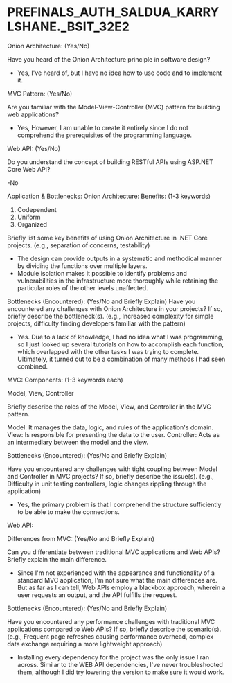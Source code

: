# PREFINALS_AUTH_SALDUA_KARRYLSHANE._BSIT_32E2


Onion Architecture: (Yes/No) 
 
Have you heard of the Onion Architecture principle in software design?

- Yes, I've heard of, but I have no idea how to use code and to implement it.
 

MVC Pattern: (Yes/No) 
 
Are you familiar with the Model-View-Controller (MVC) pattern for building web applications?
 
- Yes, However, I am unable to create it entirely since I do not comprehend the prerequisites of the programming language.

 
Web API: (Yes/No) 
 
Do you understand the concept of building RESTful APIs using ASP.NET Core Web API?
 
 -No


Application & Bottlenecks:
Onion Architecture:
Benefits: (1-3 keywords)
 1. Codependent
 2. Uniform
 3. Organized
 

Briefly list some key benefits of using Onion Architecture in .NET Core projects. (e.g., separation of concerns, testability)
 - The design can provide outputs in a systematic and methodical manner by dividing the functions over multiple layers.
 - Module isolation makes it possible to identify problems and vulnerabilities in the infrastructure more thoroughly while retaining the particular roles of the other levels unaffected.


Bottlenecks (Encountered): (Yes/No and Briefly Explain)
Have you encountered any challenges with Onion Architecture in your projects? If so, briefly describe the bottleneck(s). (e.g., Increased complexity for simple projects, difficulty finding developers familiar with the pattern)
 
 - Yes. Due to a lack of knowledge, I had no idea what I was programming, so I just looked up several tutorials on how to accomplish each function, which overlapped with the other tasks I was trying to complete. Ultimately, it turned out to be a combination of many methods I had seen combined.


MVC:
Components: (1-3 keywords each)
 
Model, View, Controller
 
Briefly describe the roles of the Model, View, and Controller in the MVC pattern.
 
 Model: It manages the data, logic, and rules of the application's domain.
 View: Is responsible for presenting the data to the user.
 Controller: Acts as an intermediary between the model and the view.
 

Bottlenecks (Encountered): (Yes/No and Briefly Explain)
 
Have you encountered any challenges with tight coupling between Model and Controller in MVC projects? If so, briefly describe the issue(s). (e.g., Difficulty in unit testing controllers, logic changes rippling through the application)
 
 - Yes, the primary problem is that I comprehend the structure sufficiently to be able to make the connections.
 

Web API:
 
 
Differences from MVC: (Yes/No and Briefly Explain)
 
Can you differentiate between traditional MVC applications and Web APIs? Briefly explain the main difference.
 
- Since I'm not experienced with the appearance and functionality of a standard MVC application, I'm not sure what the main differences are. But as far as I can tell, Web APIs employ a blackbox approach, wherein a user requests an output, and the API fulfills the request.

 
Bottlenecks (Encountered): (Yes/No and Briefly Explain)
 
Have you encountered any performance challenges with traditional MVC applications compared to Web APIs? If so, briefly describe the scenario(s). (e.g., Frequent page refreshes causing performance overhead, complex data exchange requiring a more lightweight approach)

- Installing every dependency for the project was the only issue I ran across. Similar to the WEB API dependencies, I've never troubleshooted them, although I did try lowering the version to make sure it would work.


 
